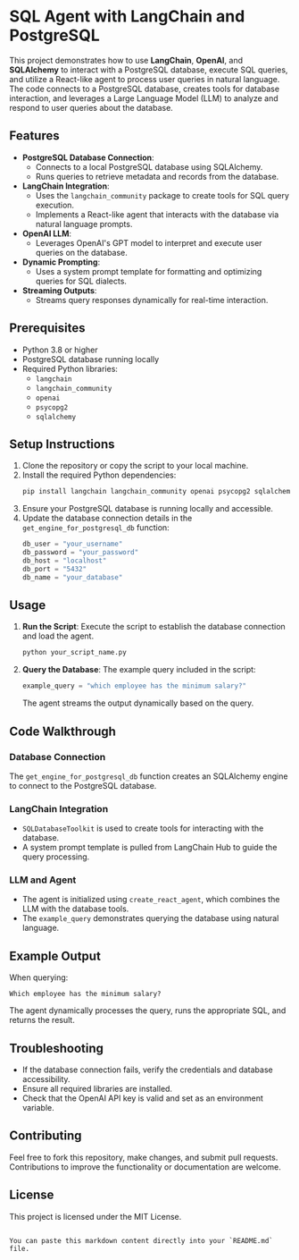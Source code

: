 
# SQL Agent with LangChain and PostgreSQL

This project demonstrates how to use **LangChain**, **OpenAI**, and **SQLAlchemy** to interact with a PostgreSQL database, execute SQL queries, and utilize a React-like agent to process user queries in natural language. The code connects to a PostgreSQL database, creates tools for database interaction, and leverages a Large Language Model (LLM) to analyze and respond to user queries about the database.

## Features

- **PostgreSQL Database Connection**:
  - Connects to a local PostgreSQL database using SQLAlchemy.
  - Runs queries to retrieve metadata and records from the database.
- **LangChain Integration**:
  - Uses the `langchain_community` package to create tools for SQL query execution.
  - Implements a React-like agent that interacts with the database via natural language prompts.
- **OpenAI LLM**:
  - Leverages OpenAI's GPT model to interpret and execute user queries on the database.
- **Dynamic Prompting**:
  - Uses a system prompt template for formatting and optimizing queries for SQL dialects.
- **Streaming Outputs**:
  - Streams query responses dynamically for real-time interaction.

## Prerequisites

- Python 3.8 or higher
- PostgreSQL database running locally
- Required Python libraries:
  - `langchain`
  - `langchain_community`
  - `openai`
  - `psycopg2`
  - `sqlalchemy`

## Setup Instructions

1. Clone the repository or copy the script to your local machine.
2. Install the required Python dependencies:
   ```bash
   pip install langchain langchain_community openai psycopg2 sqlalchemy
   ```
3. Ensure your PostgreSQL database is running locally and accessible.
4. Update the database connection details in the `get_engine_for_postgresql_db` function:
   ```python
   db_user = "your_username"
   db_password = "your_password"
   db_host = "localhost"
   db_port = "5432"
   db_name = "your_database"
   ```

## Usage

1. **Run the Script**:
   Execute the script to establish the database connection and load the agent.
   ```bash
   python your_script_name.py
   ```
2. **Query the Database**:
   The example query included in the script:
   ```python
   example_query = "which employee has the minimum salary?"
   ```
   The agent streams the output dynamically based on the query.

## Code Walkthrough

### Database Connection
The `get_engine_for_postgresql_db` function creates an SQLAlchemy engine to connect to the PostgreSQL database.

### LangChain Integration
- `SQLDatabaseToolkit` is used to create tools for interacting with the database.
- A system prompt template is pulled from LangChain Hub to guide the query processing.

### LLM and Agent
- The agent is initialized using `create_react_agent`, which combines the LLM with the database tools.
- The `example_query` demonstrates querying the database using natural language.

## Example Output

When querying:
```text
Which employee has the minimum salary?
```
The agent dynamically processes the query, runs the appropriate SQL, and returns the result.

## Troubleshooting

- If the database connection fails, verify the credentials and database accessibility.
- Ensure all required libraries are installed.
- Check that the OpenAI API key is valid and set as an environment variable.

## Contributing

Feel free to fork this repository, make changes, and submit pull requests. Contributions to improve the functionality or documentation are welcome.

## License

This project is licensed under the MIT License.
```

You can paste this markdown content directly into your `README.md` file.
